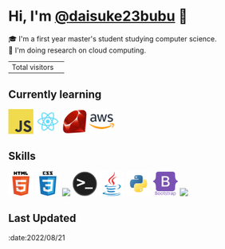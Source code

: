 # Hi, I'm [@daisuke23bubu](https://loquacious-souffle-8ee1dc.netlify.app/) 👋
:mortar_board: I'm a first year master's student studying computer science.  
🔭 I'm doing research on cloud computing.
<table>
  <tr>
    <td>Total visitors</td>
    <td><img src="https://profile-counter.glitch.me/daisuke23bubu/count.svg" alt="" /></td>
  </tr>
</table>

<h2>Currently learning</h2>
<p>
  <img height="50" src="https://raw.githubusercontent.com/github/explore/80688e429a7d4ef2fca1e82350fe8e3517d3494d/topics/javascript/javascript.png">
  <img height="50" src="https://raw.githubusercontent.com/github/explore/80688e429a7d4ef2fca1e82350fe8e3517d3494d/topics/react/react.png">
  <img height="50" src="https://raw.githubusercontent.com/devicons/devicon/master/icons/ruby/ruby-original.svg"/>
  <img height="50" src="https://raw.githubusercontent.com/devicons/devicon/master/icons/amazonwebservices/amazonwebservices-original-wordmark.svg"/>
</p>
<h2>Skills</h2>
<p>
  <img height="50" src="https://raw.githubusercontent.com/devicons/devicon/master/icons/html5/html5-original-wordmark.svg"/>
  <img height="50" src="https://raw.githubusercontent.com/devicons/devicon/master/icons/css3/css3-original-wordmark.svg"/>
  <img height="50" src="https://www.vectorlogo.zone/logos/git-scm/git-scm-icon.svg"/>
  <img height="50" src="https://raw.githubusercontent.com/github/explore/80688e429a7d4ef2fca1e82350fe8e3517d3494d/topics/terminal/terminal.png"/>
  <img height="50" src="https://raw.githubusercontent.com/devicons/devicon/master/icons/java/java-original.svg"/>
  <img height="50" src="https://raw.githubusercontent.com/github/explore/80688e429a7d4ef2fca1e82350fe8e3517d3494d/topics/python/python.png"/>
  <img height="50" src="https://raw.githubusercontent.com/devicons/devicon/master/icons/bootstrap/bootstrap-plain-wordmark.svg"/>
  <img height="50" src="https://www.vectorlogo.zone/logos/hexoio/hexoio-icon.svg"/>
</p>

<h2>Last Updated</h2>
:date:2022/08/21
